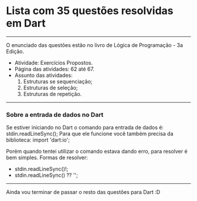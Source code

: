 # Lista com 35 questões resolvidas em Dart
- - -
O enunciado das questões estão no livro de Lógica de Programação - 3a Edição. 

- Atividade: Exercícios Propostos.
- Página das atividades: 62 até 67.
- Assunto das atividades: 
  1. Estruturas se sequenciação;
  2. Estruturas de seleção;
  3. Estruturas de repetição.
- - -

### Sobre a entrada de dados no Dart

Se estiver iniciando no Dart o comando para entrada de dados é: stdin.readLineSync();
Para que ele funcione você também precisa da biblioteca: import 'dart:io';

Porém quando tentei utilizar o comando estava dando erro, para resolver é bem simples.
Formas de resolver:
- stdin.readLineSync()!;
- stdin.readLineSync() ?? '';
- - -
Ainda vou terminar de passar o resto das questões para Dart :D
